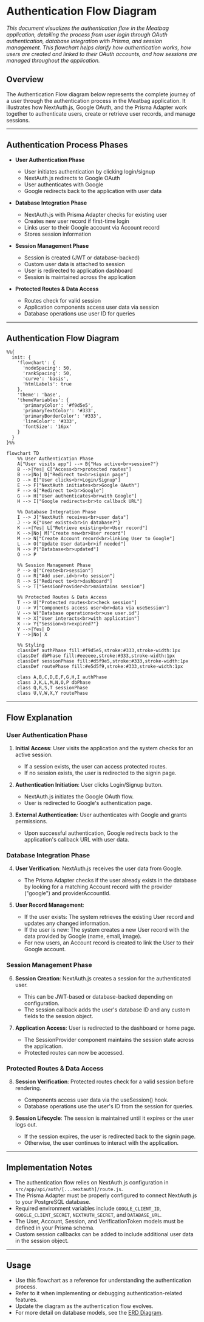 # Authentication Flow Diagram

_This document visualizes the authentication flow in the Meatbag application, detailing the process from user login through OAuth authentication, database integration with Prisma, and session management. This flowchart helps clarify how authentication works, how users are created and linked to their OAuth accounts, and how sessions are managed throughout the application._

## Overview

The Authentication Flow diagram below represents the complete journey of a user through the authentication process in the Meatbag application. It illustrates how NextAuth.js, Google OAuth, and the Prisma Adapter work together to authenticate users, create or retrieve user records, and manage sessions.

---

## Authentication Process Phases

- **User Authentication Phase**

  - User initiates authentication by clicking login/signup
  - NextAuth.js redirects to Google OAuth
  - User authenticates with Google
  - Google redirects back to the application with user data

- **Database Integration Phase**

  - NextAuth.js with Prisma Adapter checks for existing user
  - Creates new user record if first-time login
  - Links user to their Google account via Account record
  - Stores session information

- **Session Management Phase**

  - Session is created (JWT or database-backed)
  - Custom user data is attached to session
  - User is redirected to application dashboard
  - Session is maintained across the application

- **Protected Routes & Data Access**
  - Routes check for valid session
  - Application components access user data via session
  - Database operations use user ID for queries

---

## Authentication Flow Diagram

```mermaid
%%{
  init: {
    'flowchart': {
      'nodeSpacing': 50,
      'rankSpacing': 50,
      'curve': 'basis',
      'htmlLabels': true
    },
    'theme': 'base',
    'themeVariables': {
      'primaryColor': '#f9d5e5',
      'primaryTextColor': '#333',
      'primaryBorderColor': '#333',
      'lineColor': '#333',
      'fontSize': '16px'
    }
  }
}%%

flowchart TD
    %% User Authentication Phase
    A["User visits app"] --> B{"Has active<br>session?"}
    B -->|Yes| C["Access<br>protected routes"]
    B -->|No| D["Redirect to<br>signin page"]
    D --> E["User clicks<br>Login/Signup"]
    E --> F["NextAuth initiates<br>Google OAuth"]
    F --> G["Redirect to<br>Google"]
    G --> H["User authenticates<br>with Google"]
    H --> I["Google redirects<br>to callback URL"]

    %% Database Integration Phase
    I --> J["NextAuth receives<br>user data"]
    J --> K{"User exists<br>in database?"}
    K -->|Yes| L["Retrieve existing<br>User record"]
    K -->|No| M["Create new<br>User record"]
    M --> N["Create Account record<br>linking User to Google"]
    L --> O["Update User data<br>if needed"]
    N --> P["Database<br>updated"]
    O --> P

    %% Session Management Phase
    P --> Q["Create<br>session"]
    Q --> R["Add user.id<br>to session"]
    R --> S["Redirect to<br>dashboard"]
    S --> T["SessionProvider<br>maintains session"]

    %% Protected Routes & Data Access
    T --> U["Protected routes<br>check session"]
    U --> V["Components access user<br>data via useSession"]
    V --> W["Database operations<br>use user.id"]
    W --> X["User interacts<br>with application"]
    X --> Y{"Session<br>expired?"}
    Y -->|Yes| D
    Y -->|No| X

    %% Styling
    classDef authPhase fill:#f9d5e5,stroke:#333,stroke-width:1px
    classDef dbPhase fill:#eeeeee,stroke:#333,stroke-width:1px
    classDef sessionPhase fill:#d5f9e5,stroke:#333,stroke-width:1px
    classDef routePhase fill:#e5d5f9,stroke:#333,stroke-width:1px

    class A,B,C,D,E,F,G,H,I authPhase
    class J,K,L,M,N,O,P dbPhase
    class Q,R,S,T sessionPhase
    class U,V,W,X,Y routePhase
```

---

## Flow Explanation

### User Authentication Phase

1. **Initial Access**: User visits the application and the system checks for an active session.

   - If a session exists, the user can access protected routes.
   - If no session exists, the user is redirected to the signin page.

2. **Authentication Initiation**: User clicks Login/Signup button.

   - NextAuth.js initiates the Google OAuth flow.
   - User is redirected to Google's authentication page.

3. **External Authentication**: User authenticates with Google and grants permissions.
   - Upon successful authentication, Google redirects back to the application's callback URL with user data.

### Database Integration Phase

4. **User Verification**: NextAuth.js receives the user data from Google.

   - The Prisma Adapter checks if the user already exists in the database by looking for a matching Account record with the provider ("google") and providerAccountId.

5. **User Record Management**:
   - If the user exists: The system retrieves the existing User record and updates any changed information.
   - If the user is new: The system creates a new User record with the data provided by Google (name, email, image).
   - For new users, an Account record is created to link the User to their Google account.

### Session Management Phase

6. **Session Creation**: NextAuth.js creates a session for the authenticated user.

   - This can be JWT-based or database-backed depending on configuration.
   - The session callback adds the user's database ID and any custom fields to the session object.

7. **Application Access**: User is redirected to the dashboard or home page.
   - The SessionProvider component maintains the session state across the application.
   - Protected routes can now be accessed.

### Protected Routes & Data Access

8. **Session Verification**: Protected routes check for a valid session before rendering.

   - Components access user data via the useSession() hook.
   - Database operations use the user's ID from the session for queries.

9. **Session Lifecycle**: The session is maintained until it expires or the user logs out.
   - If the session expires, the user is redirected back to the signin page.
   - Otherwise, the user continues to interact with the application.

---

## Implementation Notes

- The authentication flow relies on NextAuth.js configuration in `src/app/api/auth/[...nextauth]/route.js`.
- The Prisma Adapter must be properly configured to connect NextAuth.js to your PostgreSQL database.
- Required environment variables include `GOOGLE_CLIENT_ID`, `GOOGLE_CLIENT_SECRET`, `NEXTAUTH_SECRET`, and `DATABASE_URL`.
- The User, Account, Session, and VerificationToken models must be defined in your Prisma schema.
- Custom session callbacks can be added to include additional user data in the session object.

---

## Usage

- Use this flowchart as a reference for understanding the authentication process.
- Refer to it when implementing or debugging authentication-related features.
- Update the diagram as the authentication flow evolves.
- For more detail on database models, see the [ERD Diagram](../system-architecture/erd-diagram.md).
